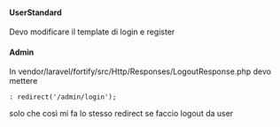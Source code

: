 #### UserStandard
Devo modificare il template di login e register




#### Admin
In vendor/laravel/fortify/src/Http/Responses/LogoutResponse.php devo mettere

    : redirect('/admin/login');

solo che così mi fa lo stesso redirect se faccio logout da user

